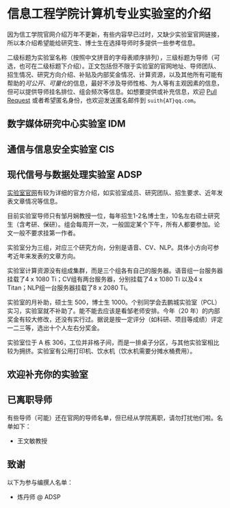 # 信息工程学院计算机专业实验室的介绍

因为信工学院官网介绍万年不更新，有些内容早已过时，又缺少实验室官网链接，所以本介绍希望能给研究生、博士生在选择导师时多提供一些参考信息。

二级标题为实验室名称（按照中文拼音的字母表顺序排列），三级标题为导师（可选，也可在二级标题下介绍）。正文包括但不限于实验室的官网地址、导师团队、招生情况、研究方向介绍、补贴及内部奖金情况、计算资源，以及其他所有可能有帮助的*可公开*、*可量化*的信息，最好不涉及导师性格、为人等有主观因素的信息，但可以提供导师挂名排位、组会频次等信息。如想要提供或补充信息，欢迎 [Pull Request](https://github.com/asuith/ECEhelper/pulls) 或者希望匿名身份，也欢迎发送匿名邮件到 `suith{AT}qq.com`。

## 数字媒体研究中心实验室 IDM


## 通信与信息安全实验室 CIS


## 现代信号与数据处理实验室 ADSP

[实验室官网](http://web.pkusz.edu.cn/adsp)有较为详细的官方介绍，如实验室成员、研究团队、招生要求、近年发表文章情况等信息。

目前实验室导师只有邹月娴教授一位，每年招生1-2名博士生，10名左右硕士研究生（含考研、保研）。组会每周开一次，一般固定某个下午，所有人都要参加。论文一般不要求挂第一作者。

实验室分为三组，对应三个研究方向，分别是语音、CV、NLP。具体小方向可参考近年来发表的文章方向。

实验室计算资源没有组成集群，而是三个组各有自己的服务器。语音组一台服务器挂载了4 x 1080 Ti；CV组有两台服务器，分别挂载了4 x 1080 Ti 以及4 x Titan；NLP组一台服务器挂载了8 x 2080 Ti。

实验室的月补助，硕士生 500，博士生 1000。个别同学会去鹏城实验室（PCL）实习，实验室就不补助了。能不能去应该是看邹老师安排。今年（20 年）的内部奖金有较大修改，还没有实行过。据说是按一定评分（如科研、项目等成绩）评定一二三等，选出十个人左右分奖金。

实验室位于 A 栋 306，工位并非格子间，而是一排桌子分区，与其他实验室相比较为拥挤。实验室有公用打印机、饮水机（饮水机需要分摊水桶费用）。


## 欢迎补充你的实验室

## 已离职导师

有些导师（可能）还在官网的导师名单，但已经从学院离职，请勿打扰他们啦。名单如下：

- 王文敏教授

## 致谢

以下为参与编撰人名单：

- 炼丹师 @ ADSP
